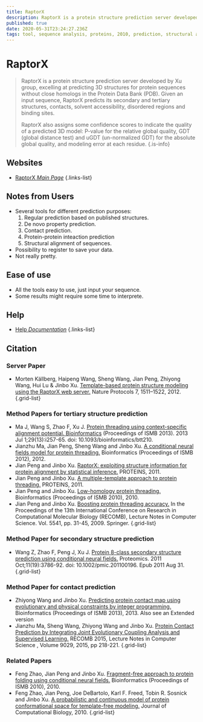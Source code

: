 ```yaml
---
title: RaptorX
description: RaptorX is a protein structure prediction server developed by Xu group, excelling at predicting 3D structures for protein sequences without close homologs in the Protein Data Bank (PDB).
published: true
date: 2020-05-31T23:24:27.236Z
tags: tool, sequence analysis, proteins, 2010, prediction, structural alignment, 2009, 2011, 2015, 2012, 2013, model, protein-protein, structural analysis
---
```


# RaptorX

> RaptorX is a protein structure prediction server developed by Xu group, excelling at predicting 3D structures for protein sequences without close homologs in the Protein Data Bank (PDB). Given an input sequence, RaptorX predicts its secondary and tertiary structures, contacts, solvent accessibility, disordered regions and binding sites. 
>
> RaptorX also assigns some confidence scores to indicate the quality of a predicted 3D model: P-value for the relative global quality, GDT (global distance test) and uGDT (un-normalized GDT) for the absolute global quality, and modeling error at each residue. 
{.is-info}

## Websites

- [RaptorX *Main Page*](http://raptorx.uchicago.edu/)
{.links-list}


## Notes from Users
- Several tools for different prediction purposes:
	1. Regular prediction based on published structures.
  2. De novo property prediction.
  3. Contact prediction.
  4. Protein-protein inteaction prediction
  5. Structural alignment of sequences.
- Possibility to register to save your data.
- Not really pretty.

## Ease of use

- All the tools easy to use, just input your sequence.
- Some results might require some time to interprete.

## Help

- [Help *Documentation*](http://raptorx.uchicago.edu/documentation/)
{.links-list}

## Citation

### Server Paper

- Morten Källberg, Haipeng Wang, Sheng Wang, Jian Peng, Zhiyong Wang, Hui Lu & Jinbo Xu. [Template-based protein structure modeling using the RaptorX web server.](https://www.nature.com/articles/nprot.2012.085) Nature Protocols 7, 1511–1522, 2012.
{.grid-list}

### Method Papers for tertiary structure prediction

- Ma J, Wang S, Zhao F, Xu J. [Protein threading using context-specific alignment potential. Bioinformatics](https://academic.oup.com/bioinformatics/article/29/13/i257/187813) (Proceedings of ISMB 2013). 2013 Jul 1;29(13):i257-65. doi: 10.1093/bioinformatics/btt210.
- Jianzhu Ma, Jian Peng, Sheng Wang and Jinbo Xu. [A conditional neural fields model for protein threading.](https://academic.oup.com/bioinformatics/article/28/12/i59/268198) Bioinformatics (Proceedings of ISMB 2012), 2012.
- Jian Peng and Jinbo Xu. [RaptorX: exploiting structure information for protein alignment by statistical inference.](https://onlinelibrary.wiley.com/doi/abs/10.1002/prot.23175) PROTEINS, 2011.
- Jian Peng and Jinbo Xu. [A multiple-template approach to protein threading.](https://onlinelibrary.wiley.com/doi/abs/10.1002/prot.23016) PROTEINS, 2011.
- Jian Peng and Jinbo Xu. [Low-homology protein threading.](https://academic.oup.com/bioinformatics/article/26/12/i294/283354) Bioinformatics (Proceedings of ISMB 2010), 2010.
- Jian Peng and Jinbo Xu. [Boosting protein threading accuracy.](https://link.springer.com/chapter/10.1007/978-3-642-02008-7_3) In the Proceedings of the 13th International Conference on Research in Computational Molecular Biology (RECOMB), Lecture Notes in Computer Science. Vol. 5541, pp. 31-45, 2009. Springer.
{.grid-list}

### Method Paper for secondary structure prediction

- Wang Z, Zhao F, Peng J, Xu J. [Protein 8-class secondary structure prediction using conditional neural fields.](https://onlinelibrary.wiley.com/doi/abs/10.1002/pmic.201100196) Proteomics. 2011 Oct;11(19):3786-92. doi: 10.1002/pmic.201100196. Epub 2011 Aug 31.
{.grid-list}

### Method Paper for contact prediction

- Zhiyong Wang and Jinbo Xu. [Predicting protein contact map using evolutionary and physical constraints by integer programming.](https://academic.oup.com/bioinformatics/article/29/13/i266/188131) Bioinformatics (Proceedings of ISMB 2013), 2013. Also see an Extended version
- Jianzhu Ma, Sheng Wang, Zhiyong Wang and Jinbo Xu. [Protein Contact Prediction by Integrating Joint Evolutionary Coupling Analysis and Supervised Learning.](https://academic.oup.com/bioinformatics/article/31/21/3506/195691) RECOMB 2015, Lecture Notes in Computer Science , Volume 9029, 2015, pp 218-221.
{.grid-list}

### Related Papers

- Feng Zhao, Jian Peng and Jinbo Xu. [Fragment-free approach to protein folding using conditional neural fields.](https://academic.oup.com/bioinformatics/article/26/12/i310/283476) Bioinformatics (Proceedings of ISMB 2010), 2010.
- Feng Zhao, Jian Peng, Joe DeBartolo, Karl F. Freed, Tobin R. Sosnick and Jinbo Xu. [A probabilistic and continuous model of protein conformational space for template-free modeling.](https://www.liebertpub.com/doi/abs/10.1089/cmb.2009.0235) Journal of Computational Biology, 2010.
{.grid-list}